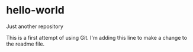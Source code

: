 # hello-world
Just another repository

This is a first attempt of using Git. I'm adding this line to make a change to the readme file.
